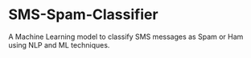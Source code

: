 # SMS-Spam-Classifier
A Machine Learning model to classify SMS messages as Spam or Ham using NLP and ML techniques.
